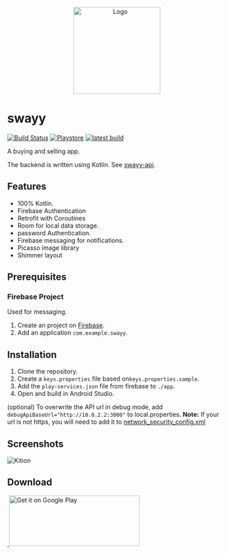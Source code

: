 <p align="center">
	<img
		width="200"
		alt="Logo"
		src="https://user-images.githubusercontent.com/63802031/123824597-dca89900-d906-11eb-88a2-3ad50f8dbc10.png">
</p>


# swayy
[![Build Status](https://app.bitrise.io/app/c373b1aa540acc1c/status.svg?token=u-KpJIBnS_0TQUtBtYNEJQ&branch=master)](https://app.bitrise.io/app/c373b1aa540acc1c)
[![Playstore](https://img.shields.io/badge/Download-Playstore-brightgreen.svg)](https://play.google.com/store/apps/details?id=com.marknkamau.justjava)
[![latest build](https://img.shields.io/badge/Download-Latest%20build-brightgreen.svg)](https://barbet.marknjunge.com/justjava)

A buying and selling app.

The backend is written using Kotlin. See [swayy-api](https://github.com/GideonRotich/Swayy-Android).

## Features

- 100% Kotlin.
- Firebase Authentication
- Retrofit with Coroutines
- Room for local data storage.
- password Authentication.
- Firebase messaging for notifications.
- Picasso image library
- Shimmer layout

## Prerequisites

### Firebase Project

Used for messaging.

1. Create an project on [Firebase](https://console.firebase.google.com/).
2. Add an application `com.example.swayy`.


## Installation

1. Clone the repository.
2. Create a `keys.properties` file based on`keys.properties.sample`.
3. Add the `play-services.json` file from firebase to `./app`.
4. Open and build in Android Studio.

(optional) To overwrite the API url in debug mode, add `debugApiBaseUrl="http://10.0.2.2:3000"` to
local.properties. **Note:** If your url is not https, you will need to add it to
[network_security_config.xml](./core/src/main/res/xml/network_security_config.xml)

## Screenshots
![Kition](https://user-images.githubusercontent.com/63802031/123823609-08774f00-d906-11eb-9c51-be1c279e0f4e.jpg)





## Download

<a href='https://play.google.com/store/apps/details?id=com.marknkamau.justjava'>
​    <img alt='Get it on Google Play' 
​         src='https://play.google.com/intl/en_us/badges/images/generic/en_badge_web_generic.png'
​         height="116" width="300"/>
</a>
